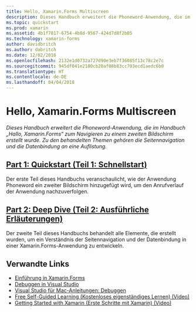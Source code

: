 ```yaml
---
title: Hello, Xamarin.Forms Multiscreen
description: Dieses Handbuch erweitert die Phoneword-Anwendung, die im Handbuch „Hello, Xamarin.Forms“ (Hallo Xamarin.Forms) zum Navigieren zu einem zweiten Bildschirm erstellt wurde. Zu den behandelten Themen gehören die Seitennavigation und die Datenbindung an eine Sammlung.
ms.topic: quickstart
ms.prod: xamarin
ms.assetid: 4b1f7817-6754-4b8d-9567-424d7d8f2b05
ms.technology: xamarin-forms
author: davidbritch
ms.author: dabritch
ms.date: 12/02/2016
ms.openlocfilehash: 2132e1d0732a727d90e3eb7f36085f13c78c2e7c
ms.sourcegitcommit: 945df041e2180cb20af08b83cc703ecd1aedc6b0
ms.translationtype: HT
ms.contentlocale: de-DE
ms.lasthandoff: 04/04/2018
---
```

# <a name="hello-xamarinforms-multiscreen"></a>Hello, Xamarin.Forms Multiscreen

_Dieses Handbuch erweitert die Phoneword-Anwendung, die im Handbuch „Hallo, Xamarin.Forms“ zum Navigieren zu einem zweiten Bildschirm erstellt wurde. Zu den behandelten Themen gehören die Seitennavigation und die Datenbindung an eine Auflistung._

## <a name="part-1-quickstartxamarin-formsget-startedhello-xamarin-forms-multiscreenquickstartmd"></a>[Part 1: Quickstart (Teil 1: Schnellstart)](~/xamarin-forms/get-started/hello-xamarin-forms-multiscreen/quickstart.md)

Der erste Teil dieses Handbuchs veranschaulicht, wie der Anwendung Phoneword ein zweiter Bildschirm hinzugefügt wird, um den Anrufverlauf der Anwendung nachzuverfolgen.

## <a name="part-2-deep-divexamarin-formsget-startedhello-xamarin-forms-multiscreendeepdivemd"></a>[Part 2: Deep Dive (Teil 2: Ausführliche Erläuterungen)](~/xamarin-forms/get-started/hello-xamarin-forms-multiscreen/deepdive.md)

Der zweite Teil dieses Handbuchs behandelt alle Elemente, die erstellt wurden, um ein Verständnis der Seitennavigation und der Datenbindung in einer Xamarin.Forms-Anwendung zu entwickeln.


## <a name="related-links"></a>Verwandte Links

- [Einführung in Xamarin.Forms](~/xamarin-forms/get-started/introduction-to-xamarin-forms.md)
- [Debuggen in Visual Studio](http://msdn.microsoft.com/library/k0k771bt%28v=vs.90%29.aspx)
- [Visual Studio für Mac-Anleitungen: Debuggen](https://developer.xamarin.com/recipes/cross-platform/ide/debugging/)
- [Free Self-Guided Learning (Kostenloses eigenständiges Lernen) (Video)](https://university.xamarin.com/self-guided)
- [Getting Started with Xamarin (Erste Schritte mit Xamarin) (Video)](https://developer.xamarin.com/videos/)
